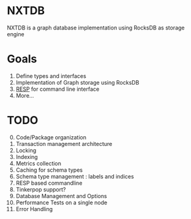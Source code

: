 # NXTDB
NXTDB is a graph database implementation using RocksDB as storage engine

# Goals
1. Define types and interfaces
2. Implementation of Graph storage using RocksDB
3. [RESP](https://redis.io/topics/protocol) for command line interface  
4. More...


# TODO
0. Code/Package organization
1. Transaction management architecture
2. Locking
3. Indexing 
4. Metrics collection
5. Caching for schema types
6. Schema type management : labels and indices
7. RESP based commandline
8. Tinkerpop support?
9. Database Management and Options
10. Performance Tests on a single node
11. Error Handling

